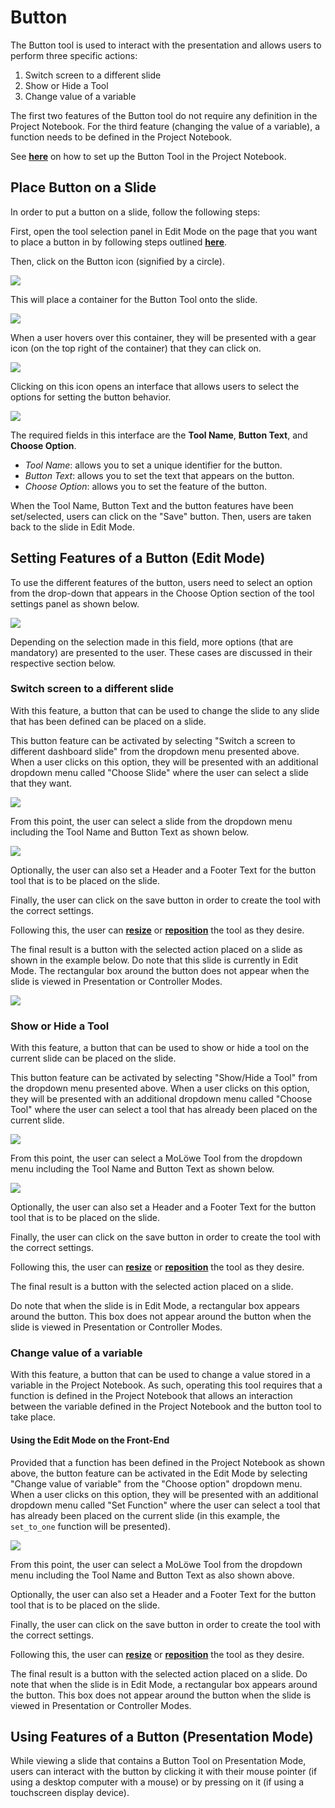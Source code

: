 # Button

The Button tool is used to interact with the presentation and allows users to perform three specific actions:

1. Switch screen to a different slide
2. Show or Hide a Tool
3. Change value of a variable

The first two features of the Button tool do not require any definition in the Project Notebook.
For the third feature (changing the value of a variable), a function needs to be defined in the Project Notebook.

See [**here**](docs/project_notebook/setting_up_tools.md) on how to set up the Button Tool in the Project
Notebook.

## **Place Button on a Slide**

In order to put a button on a slide, follow the following steps:

First, open the tool selection panel in Edit Mode on the page that you want to place a button in by following steps
outlined [**here**](docs/03-edit-mode/05_slides.md#4-editing-slides-edit-mode).

Then, click on the Button icon (signified by a circle).

![](/img/doc/58_create_button.jpg)

This will place a container for the Button Tool onto the slide.

![](/img/doc/38_tool_field.jpg)

When a user hovers over this container, they will be presented with a gear icon (on the top right of the container)
that they can click on.

![](/img/doc/39_hover_tool_container.jpg)

Clicking on this icon opens an interface that allows users to select the options for setting the button behavior.

![](/img/doc/59_button_options.jpg)

The required fields in this interface are the **Tool Name**, **Button Text**, and **Choose Option**.

* *Tool Name*: allows you to set a unique identifier for the button.
* *Button Text*: allows you to set the text that appears on the button.
* *Choose Option*: allows you to set the feature of the button. 

When the Tool Name, Button Text and the button features have been set/selected, users can click on the "Save" button.
Then, users are taken back to the slide in Edit Mode.

## **Setting Features of a Button (Edit Mode)**

To use the different features of the button, users need to select an option from the drop-down that appears in the
Choose Option section of the tool settings panel as shown below.

![](/img/doc/60_button_settings.jpg)

Depending on the selection made in this field, more options (that are mandatory) are presented to the user.
These cases are discussed in their respective section below.

### Switch screen to a different slide

With this feature, a button that can be used to change the slide to any slide that has been defined can be placed on a slide.

This button feature can be activated by selecting "Switch a screen to different dashboard slide" from the dropdown menu presented above.
When a user clicks on this option, they will be presented with an additional dropdown menu called "Choose Slide" where the user can
select a slide that they want.

![](/img/doc/61_button_feature_1.jpg)

From this point, the user can select a slide from the dropdown menu including the Tool Name and Button Text as shown below.

![](/img/doc/61_button_feature_1_1.jpg)

Optionally, the user can also set a Header and a Footer Text for the button tool that is to be placed on the slide.

Finally, the user can click on the save button in order to create the tool with the correct settings.

Following this, the user can [**resize**](00_overview.md#resize-a-tool) or [**reposition**](00_overview.md#reposition-a-tool)
the tool as they desire.

The final result is a button with the selected action placed on a slide as shown in the example below.
Do note that this slide is currently in Edit Mode. The rectangular box around the button does not appear when the slide
is viewed in Presentation or Controller Modes.

![](/img/doc/61_button_feature_1_2.jpg)

### Show or Hide a Tool

With this feature, a button that can be used to show or hide a tool on the current slide can be placed on the slide.

This button feature can be activated by selecting "Show/Hide a Tool" from the dropdown menu presented above.
When a user clicks on this option, they will be presented with an additional dropdown menu called "Choose Tool" where
the user can select a tool that has already been placed on the current slide.

![](/img/doc/61_button_feature_2_2.jpg)

From this point, the user can select a MoLöwe Tool from the dropdown menu including the Tool Name and Button Text as shown below.

![](/img/doc/61_button_feature_2_3.jpg)

Optionally, the user can also set a Header and a Footer Text for the button tool that is to be placed on the slide.

Finally, the user can click on the save button in order to create the tool with the correct settings.

Following this, the user can [**resize**](00_overview.md#resize-a-tool) or [**reposition**](00_overview.md#reposition-a-tool)
the tool as they desire.

The final result is a button with the selected action placed on a slide. 

Do note that when the slide is in Edit Mode, a rectangular box appears around the button. This box does not appear around
the button when the slide is viewed in Presentation or Controller Modes.

### Change value of a variable

With this feature, a button that can be used to change a value stored in a variable in the Project Notebook.
As such, operating this tool requires that a function is defined in the Project Notebook that allows an interaction
between the variable defined in the Project Notebook and the button tool to take place.

#### Using the Edit Mode on the Front-End

Provided that a function has been defined in the Project Notebook as shown above, the button feature can be activated
in the Edit Mode by selecting "Change value of variable" from the "Choose option" dropdown menu.
When a user clicks on this option, they will be presented with an additional dropdown menu called "Set Function"
where the user can select a tool that has already been placed on the current slide (in this example, the `set_to_one`
function will be presented).

![](/img/doc/61_button_feature_3_1.jpg)

From this point, the user can select a MoLöwe Tool from the dropdown menu including the Tool Name and Button Text as also shown above.

Optionally, the user can also set a Header and a Footer Text for the button tool that is to be placed on the slide.

Finally, the user can click on the save button in order to create the tool with the correct settings.

Following this, the user can [**resize**](00_overview.md#resize-a-tool) or [**reposition**](00_overview.md#reposition-a-tool)
the tool as they desire.

The final result is a button with the selected action placed on a slide. Do note that when the slide is in Edit Mode,
a rectangular box appears around the button. This box does not appear around the button when the slide is viewed in
Presentation or Controller Modes.

## **Using Features of a Button (Presentation Mode)**

While viewing a slide that contains a Button Tool on Presentation Mode, users can interact with the button by
clicking it with their mouse pointer (if using a desktop computer with a mouse) or by pressing on it (if using a touchscreen
display device).

